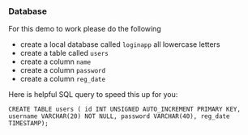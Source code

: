 ### Database
For this demo to work please do the following

- create a local database called `loginapp` all lowercase letters
- create a table called `users`
- create a column `name`
- create a column `password`
- create a column `reg_date`

Here is helpful SQL query to speed this up for you:

`CREATE TABLE users ( id INT UNSIGNED AUTO_INCREMENT PRIMARY KEY, username VARCHAR(20) NOT NULL, password VARCHAR(40), reg_date TIMESTAMP);`
